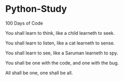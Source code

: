 # Python-Study

100 Days of Code

You shall learn to think, like a child learneth to seek.

You shall learn to listen, like a cat learneth to sense.

You shall learn to see, like a Saruman learneth to spy.

You shall be one with the code, and one with the bug.

All shall be one, one shall be all.
